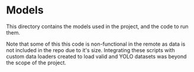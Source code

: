 # Models

This directory contains the models used in the project, and the code to run them.

Note that some of this this code is non-functional in the remote as data is not included in the repo due to it's size. Integrating these scripts with custom data loaders created to load valid and YOLO datasets was beyond the scope of the project.
